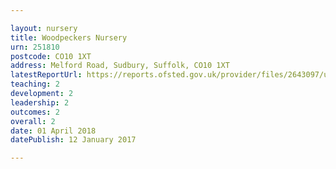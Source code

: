 ```yaml
---

layout: nursery
title: Woodpeckers Nursery
urn: 251810
postcode: CO10 1XT
address: Melford Road, Sudbury, Suffolk, CO10 1XT
latestReportUrl: https://reports.ofsted.gov.uk/provider/files/2643097/urn/251810.pdf
teaching: 2
development: 2
leadership: 2
outcomes: 2
overall: 2
date: 01 April 2018 
datePublish: 12 January 2017

---
```

